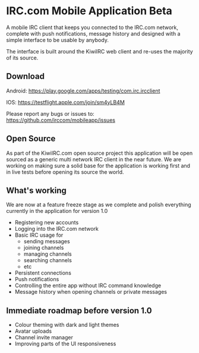 # IRC.com Mobile Application Beta

A mobile IRC client that keeps you connected to the IRC.com network, complete with push notifications, message history and designed with a simple interface to be usable by anybody.

The interface is built around the KiwiIRC web client and re-uses the majority of its source.

## Download
Android: https://play.google.com/apps/testing/com.irc.ircclient

IOS: https://testflight.apple.com/join/sm4yLB4M

Please report any bugs or issues to: https://github.com/irccom/mobileapp/issues

## Open Source
As part of the KiwiIRC.com open source project this application will be open sourced as a generic multi network IRC client in the near future. We are working on making sure a solid base for the application is working first and in live tests before opening its source the world.

## What's working
We are now at a feature freeze stage as we complete and polish everything currently in the application for version 1.0
* Registering new accounts
* Logging into the IRC.com network
* Basic IRC usage for
  - sending messages
  - joining channels
  - managing channels
  - searching channels
  - etc
* Persistent connections
* Push notifications
* Controlling the entire app without IRC command knowledge
* Message history when opening channels or private messages

## Immediate roadmap before version 1.0
* Colour theming with dark and light themes
* Avatar uploads
* Channel invite manager
* Improving parts of the UI responsiveness

